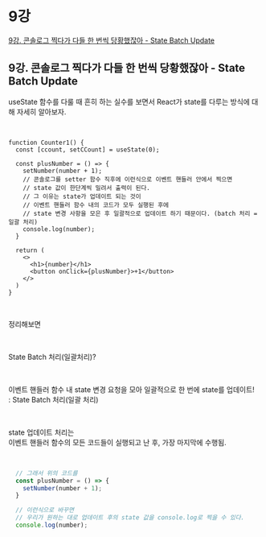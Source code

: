 # 9강
[9강. 콘솔로그 찍다가 다들 한 번씩 당황했잖아 - State Batch Update](https://youtu.be/LqU0LxoQGaE)

## 9강. 콘솔로그 찍다가 다들 한 번씩 당황했잖아 - State Batch Update

useState 함수를 다룰 때 흔히 하는 실수를 보면서 React가 state를 다루는 방식에 대해 자세히 알아보자.

<br>

```Jsx
function Counter1() {
  const [ccount, setCCount] = useState(0);

  const plusNumber = () => {
    setNumber(number + 1);
    // 콘솔로그를 setter 함수 직후에 이런식으로 이벤트 핸들러 안에서 찍으면
    // state 값이 한단계씩 밀려서 출력이 된다.
    // 그 이유는 state가 업데이트 되는 것이
    // 이벤트 핸들러 함수 내의 코드가 모두 실행된 후에
    // state 변경 사항을 모은 후 일괄적으로 업데이트 하기 때문이다. (batch 처리 = 일괄 처리)
    console.log(number);
  }

  return (
    <>
      <h1>{number}</h1>
      <button onClick={plusNumber}>+1</button>
    </>
  )
}
```

<br>

정리해보면

<br>

State Batch 처리(일괄처리)?

<br>

이벤트 핸들러 함수 내 state 변경 요청을 모아 일괄적으로 한 번에 state를 업데이트!     
: State Batch 처리(일괄 처리)   

<br>

state 업데이트 처리는   
이벤트 핸들러 함수의 모든 코드들이 실행되고 난 후, 가장 마지막에 수행됨.   

<br>

```jsx
  // 그래서 위의 코드를
  const plusNumber = () => {
    setNumber(number + 1);
  }

  // 이런식으로 바꾸면
  // 우리가 원하는 대로 업데이트 후의 state 값을 console.log로 찍을 수 있다.
  console.log(number);
```